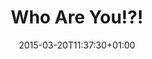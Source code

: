 ---
clipterms:
- Point of View
commentary: ''
date: '2015-03-20T11:37:30+01:00'
director_first: Seijun
director_last: Suzuki
film: Branded to Kill
length: 0:23
quicktime: who_are_you.mov
source: 1999 Criterion Collection
title: Who Are You!?!
year: '1967'
---